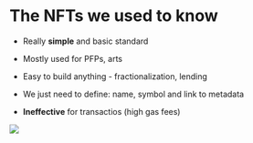 # The NFTs we used to know

<div grid="~ cols-2 gap-2" m="t-2">


<div>

- Really **simple** and basic standard

- Mostly used for PFPs, arts

- Easy to build anything - fractionalization, lending

- We just need to define: name, symbol and link to metadata

- **Ineffective** for transactios (high gas fees)

</div>
<div>
  <img border="rounded" src="/bayc.webp">
</div>
</div>